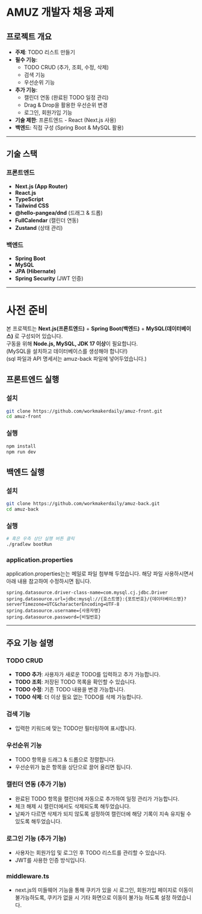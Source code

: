 # AMUZ 개발자 채용 과제

## 프로젝트 개요
- **주제**: TODO 리스트 만들기
- **필수 기능**:  
  - TODO CRUD (추가, 조회, 수정, 삭제)  
  - 검색 기능  
  - 우선순위 기능  
- **추가 기능**:  
  - 캘린더 연동 (완료된 TODO 일정 관리)  
  - Drag & Drop을 활용한 우선순위 변경  
  - 로그인, 회원가입 기능  
- **기술 제한**: 프론트엔드 - React (Next.js 사용)  
- **백엔드**: 직접 구성 (Spring Boot & MySQL 활용)

---

##  기술 스택
### 프론트엔드
- **Next.js (App Router)**
- **React.js**
- **TypeScript**
- **Tailwind CSS**
- **@hello-pangea/dnd** (드래그 & 드롭)
- **FullCalendar** (캘린더 연동)
- **Zustand** (상태 관리)

### 백엔드
- **Spring Boot**
- **MySQL**
- **JPA (Hibernate)**
- **Spring Security** (JWT 인증)

---
# 사전 준비
본 프로젝트는 **Next.js(프론트엔드)** + **Spring Boot(백엔드)** + **MySQL(데이터베이스)** 로 구성되어 있습니다.  
구동을 위해 **Node.js, MySQL, JDK 17 이상**이 필요합니다.  
(MySQL을 설치하고 데이터베이스를 생성해야 합니다!)  
(sql 파일과 API 명세서는 amuz-back 파일에 넣어두었습니다.)
 

## 프론트엔드 실행
### 설치
```bash
git clone https://github.com/workmakerdaily/amuz-front.git
cd amuz-front
```
### 실행
```bash
npm install
npm run dev
```

## 백엔드 실행
### 설치
```bash
git clone https://github.com/workmakerdaily/amuz-back.git
cd amuz-back
```

### 실행
```bash
# 혹은 우측 상단 실행 버튼 클릭
./gradlew bootRun
```

### application.properties
application.properties는는 메일로 파일 첨부해 두었습니다.
해당 파일 사용하시면서 아래 내용 참고하여 수정하시면 됩니다.
```
spring.datasource.driver-class-name=com.mysql.cj.jdbc.Driver
spring.datasource.url=jdbc:mysql://{호스트명}:{포트번호}/{데이터베이스명}?serverTimezone=UTC&characterEncoding=UTF-8
spring.datasource.username={사용자명}
spring.datasource.password={비밀번호}
```
---

## 주요 기능 설명
### TODO CRUD
- **TODO 추가**: 사용자가 새로운 TODO를 입력하고 추가 가능합니다.
- **TODO 조회**: 저장된 TODO 목록을 확인할 수 있습니다.
- **TODO 수정**: 기존 TODO 내용을 변경 가능합니다.
- **TODO 삭제**: 더 이상 필요 없는 TODO를 삭제 가능합니다.

### 검색 기능
- 입력한 키워드에 맞는 TODO만 필터링하여 표시합니다.

### 우선순위 기능
- TODO 항목을 드래그 & 드롭으로 정렬합니다.
- 우선순위가 높은 항목을 상단으로 끌어 올리면 됩니다.

### 캘린더 연동 (추가 기능)
- 완료된 TODO 항목을 캘린더에 자동으로 추가하여 일정 관리가 가능합니다.  
- 체크 해제 시 캘린더에서도 삭제되도록 해두었습니다.
- 날짜가 다르면 삭제가 되지 않도록 설정하여 캘린더에 해당 기록이 지속 유지될 수 있도록 해두었습니다.

### 로그인 기능 (추가 기능)
- 사용자는 회원가입 및 로그인 후 TODO 리스트를 관리할 수 있습니다.
- JWT를 사용한 인증 방식입니다.

### middleware.ts
- next.js의 미들웨어 기능을 통해 쿠키가 있을 시 로그인, 회원가입 페이지로 이동이 불가능하도록, 쿠키가 없을 시 기타 화면으로 이동이 불가능 하도록 설정 하였습니다.